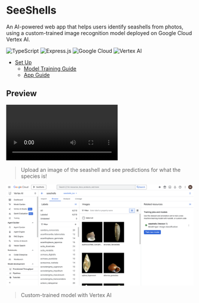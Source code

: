 # SeeShells

An AI-powered web app that helps users identify seashells from photos, using a custom-trained image recognition model deployed on Google Cloud Vertex AI.

![TypeScript](https://img.shields.io/badge/TypeScript-3178C6?style=flat&logo=typescript&logoColor=white) ![Express.js](https://img.shields.io/badge/Express.js-%23404d59.svg?logo=express&logoColor=%2361DAFB) ![Google Cloud](https://img.shields.io/badge/Google%20Cloud-%234285F4.svg?logo=google-cloud&logoColor=white) ![Vertex AI](https://img.shields.io/badge/AI-Vertex%20AI-orange)

- [Set Up](./docs/SETUP.md)
    - [Model Training Guide](./docs/SETUP.md#model-training-guide)
    - [App Guide](./docs/SETUP.md#app-guide)

## Preview

<video src="https://github.com/user-attachments/assets/eb1d2042-930d-4704-ad08-b692781f12a3"></video>
> Upload an image of the seashell and see predictions for what the species is!

![Vertex model](./docs//images/vertex-model.png)
> Custom-trained model with Vertex AI
